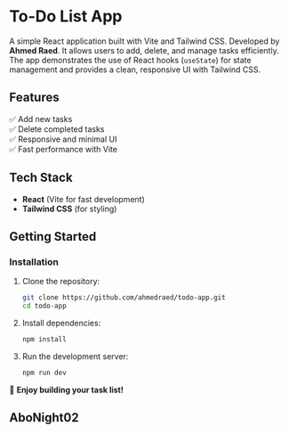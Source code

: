 # **To-Do List App**  

A simple React application built with Vite and Tailwind CSS. Developed by **Ahmed Raed**. It allows users to add, delete, and manage tasks efficiently. The app demonstrates the use of React hooks (`useState`) for state management and provides a clean, responsive UI with Tailwind CSS.  

## **Features**  
✅ Add new tasks  
✅ Delete completed tasks  
✅ Responsive and minimal UI  
✅ Fast performance with Vite  

## **Tech Stack**  
- **React** (Vite for fast development)  
- **Tailwind CSS** (for styling)  

## **Getting Started**  

### **Installation**  
1. Clone the repository:  
   ```sh
   git clone https://github.com/ahmedraed/todo-app.git
   cd todo-app
   ```  
2. Install dependencies:  
   ```sh
   npm install
   ```  
3. Run the development server:  
   ```sh
   npm run dev
   ```  

🚀 **Enjoy building your task list!**  
## **AboNight02**
